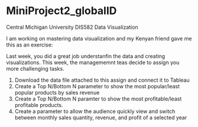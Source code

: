 # MiniProject2_globalID
Central Michigan University DIS582 Data Visualization

I am working on mastering data visualization and my Kenyan friend gave me this as an exercise:

Last week, you did a great job understanfin the data and creating visualizations. This week, the managememnt teas
decide to assign you more challenging tasks.

1. Download the data file attached to this assign and connect it to Tableau
2. Create a Top N/Bottom N parameter to show the most popular/least popular products by sales revenue
3. Create a Top N/Bottom N paramter to show the most profitable/least profitable products.
4. Create a parameter to allow the audience quickly view and switch between monthly sales quantity, revenue, and profit of a selected year
